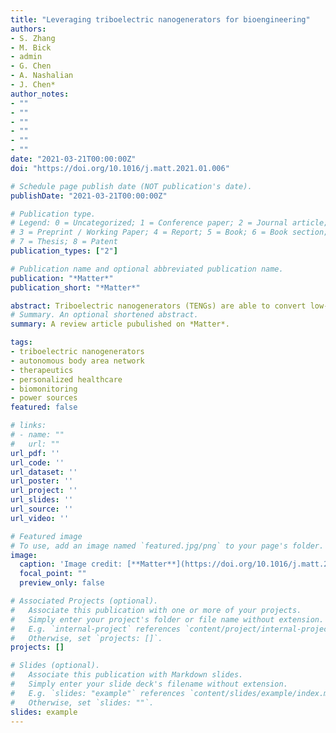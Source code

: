 ```yaml
---
title: "Leveraging triboelectric nanogenerators for bioengineering"
authors:
- S. Zhang
- M. Bick
- admin
- G. Chen
- A. Nashalian
- J. Chen*
author_notes:
- ""
- ""
- ""
- ""
- ""
- ""
date: "2021-03-21T00:00:00Z"
doi: "https://doi.org/10.1016/j.matt.2021.01.006"

# Schedule page publish date (NOT publication's date).
publishDate: "2021-03-21T00:00:00Z"

# Publication type.
# Legend: 0 = Uncategorized; 1 = Conference paper; 2 = Journal article;
# 3 = Preprint / Working Paper; 4 = Report; 5 = Book; 6 = Book section;
# 7 = Thesis; 8 = Patent
publication_types: ["2"]

# Publication name and optional abbreviated publication name.
publication: "*Matter*"
publication_short: "*Matter*"

abstract: Triboelectric nanogenerators (TENGs) are able to convert low-frequency biomechanical motions into characteristically high-voltage and low-current electrical signals via a coupling of contact electrification and electrostatic induction. Resulting from a unique working principle, TENGs hold a collection of compelling features, including light weight, structural simplicity, cost-effectiveness, biocompatibility, and a wide range of soft materials choices. Electrical signals generated from human body motions via TENGs could be used as sustainable power sources, active biomonitors, and electrical stimulation therapeutics for bioengineering. Here we comprehensively reviewed the advancements in using TENGs for on-body energy, sensing, and therapeutic applications to build up a body area network (BAN) for personalized health care. We concluded our review with a discussion of the challenges and problems of leveraging triboelectric nanogenerators for bioengineering.
# Summary. An optional shortened abstract.
summary: A review article pubulished on *Matter*.

tags:
- triboelectric nanogenerators
- autonomous body area network
- therapeutics
- personalized healthcare
- biomonitoring
- power sources
featured: false

# links:
# - name: ""
#   url: ""
url_pdf: ''
url_code: ''
url_dataset: ''
url_poster: ''
url_project: ''
url_slides: ''
url_source: ''
url_video: ''

# Featured image
# To use, add an image named `featured.jpg/png` to your page's folder. 
image:
  caption: 'Image credit: [**Matter**](https://doi.org/10.1016/j.matt.2021.01.006)'
  focal_point: ""
  preview_only: false

# Associated Projects (optional).
#   Associate this publication with one or more of your projects.
#   Simply enter your project's folder or file name without extension.
#   E.g. `internal-project` references `content/project/internal-project/index.md`.
#   Otherwise, set `projects: []`.
projects: []

# Slides (optional).
#   Associate this publication with Markdown slides.
#   Simply enter your slide deck's filename without extension.
#   E.g. `slides: "example"` references `content/slides/example/index.md`.
#   Otherwise, set `slides: ""`.
slides: example
---
```

